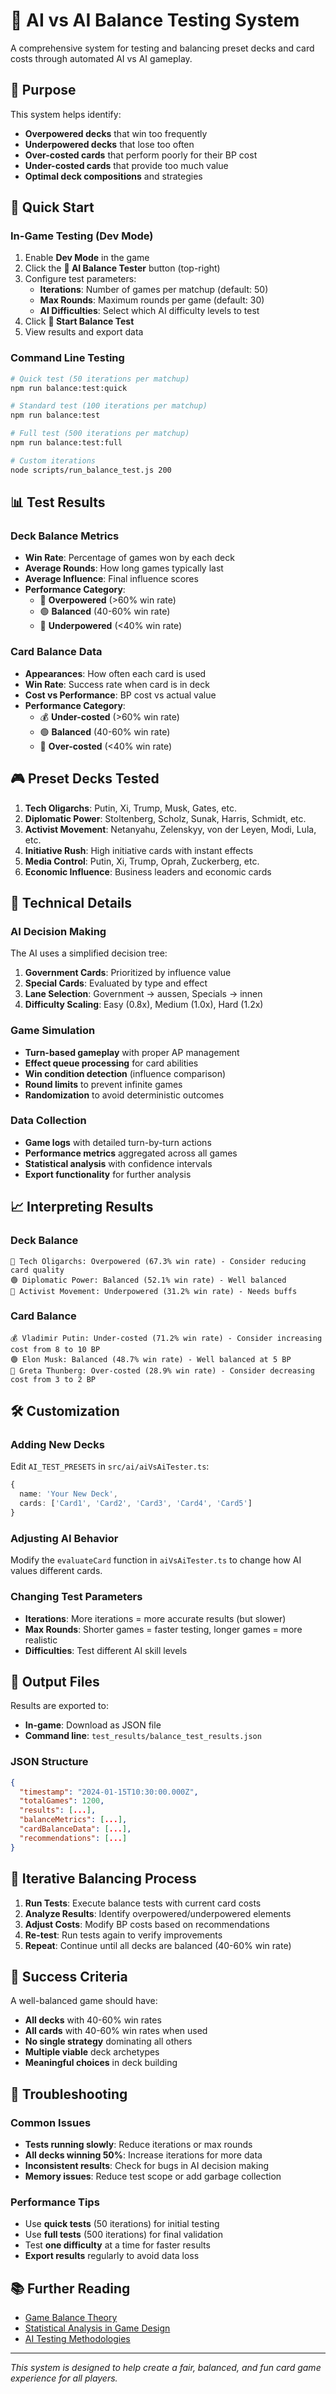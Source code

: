# 🤖 AI vs AI Balance Testing System

A comprehensive system for testing and balancing preset decks and card costs through automated AI vs AI gameplay.

## 🎯 Purpose

This system helps identify:
- **Overpowered decks** that win too frequently
- **Underpowered decks** that lose too often
- **Over-costed cards** that perform poorly for their BP cost
- **Under-costed cards** that provide too much value
- **Optimal deck compositions** and strategies

## 🚀 Quick Start

### In-Game Testing (Dev Mode)
1. Enable **Dev Mode** in the game
2. Click the **🤖 AI Balance Tester** button (top-right)
3. Configure test parameters:
   - **Iterations**: Number of games per matchup (default: 50)
   - **Max Rounds**: Maximum rounds per game (default: 30)
   - **AI Difficulties**: Select which AI difficulty levels to test
4. Click **🚀 Start Balance Test**
5. View results and export data

### Command Line Testing
```bash
# Quick test (50 iterations per matchup)
npm run balance:test:quick

# Standard test (100 iterations per matchup)
npm run balance:test

# Full test (500 iterations per matchup)
npm run balance:test:full

# Custom iterations
node scripts/run_balance_test.js 200
```

## 📊 Test Results

### Deck Balance Metrics
- **Win Rate**: Percentage of games won by each deck
- **Average Rounds**: How long games typically last
- **Average Influence**: Final influence scores
- **Performance Category**:
  - 🔴 **Overpowered** (>60% win rate)
  - 🟢 **Balanced** (40-60% win rate)
  - 🔵 **Underpowered** (<40% win rate)

### Card Balance Data
- **Appearances**: How often each card is used
- **Win Rate**: Success rate when card is in deck
- **Cost vs Performance**: BP cost vs actual value
- **Performance Category**:
  - 💰 **Under-costed** (>60% win rate)
  - 🟢 **Balanced** (40-60% win rate)
  - 💸 **Over-costed** (<40% win rate)

## 🎮 Preset Decks Tested

1. **Tech Oligarchs**: Putin, Xi, Trump, Musk, Gates, etc.
2. **Diplomatic Power**: Stoltenberg, Scholz, Sunak, Harris, Schmidt, etc.
3. **Activist Movement**: Netanyahu, Zelenskyy, von der Leyen, Modi, Lula, etc.
4. **Initiative Rush**: High initiative cards with instant effects
5. **Media Control**: Putin, Xi, Trump, Oprah, Zuckerberg, etc.
6. **Economic Influence**: Business leaders and economic cards

## 🔧 Technical Details

### AI Decision Making
The AI uses a simplified decision tree:
1. **Government Cards**: Prioritized by influence value
2. **Special Cards**: Evaluated by type and effect
3. **Lane Selection**: Government → aussen, Specials → innen
4. **Difficulty Scaling**: Easy (0.8x), Medium (1.0x), Hard (1.2x)

### Game Simulation
- **Turn-based gameplay** with proper AP management
- **Effect queue processing** for card abilities
- **Win condition detection** (influence comparison)
- **Round limits** to prevent infinite games
- **Randomization** to avoid deterministic outcomes

### Data Collection
- **Game logs** with detailed turn-by-turn actions
- **Performance metrics** aggregated across all games
- **Statistical analysis** with confidence intervals
- **Export functionality** for further analysis

## 📈 Interpreting Results

### Deck Balance
```
🔴 Tech Oligarchs: Overpowered (67.3% win rate) - Consider reducing card quality
🟢 Diplomatic Power: Balanced (52.1% win rate) - Well balanced
🔵 Activist Movement: Underpowered (31.2% win rate) - Needs buffs
```

### Card Balance
```
💰 Vladimir Putin: Under-costed (71.2% win rate) - Consider increasing cost from 8 to 10 BP
🟢 Elon Musk: Balanced (48.7% win rate) - Well balanced at 5 BP
💸 Greta Thunberg: Over-costed (28.9% win rate) - Consider decreasing cost from 3 to 2 BP
```

## 🛠️ Customization

### Adding New Decks
Edit `AI_TEST_PRESETS` in `src/ai/aiVsAiTester.ts`:
```typescript
{
  name: 'Your New Deck',
  cards: ['Card1', 'Card2', 'Card3', 'Card4', 'Card5']
}
```

### Adjusting AI Behavior
Modify the `evaluateCard` function in `aiVsAiTester.ts` to change how AI values different cards.

### Changing Test Parameters
- **Iterations**: More iterations = more accurate results (but slower)
- **Max Rounds**: Shorter games = faster testing, longer games = more realistic
- **Difficulties**: Test different AI skill levels

## 📁 Output Files

Results are exported to:
- **In-game**: Download as JSON file
- **Command line**: `test_results/balance_test_results.json`

### JSON Structure
```json
{
  "timestamp": "2024-01-15T10:30:00.000Z",
  "totalGames": 1200,
  "results": [...],
  "balanceMetrics": [...],
  "cardBalanceData": [...],
  "recommendations": [...]
}
```

## 🔄 Iterative Balancing Process

1. **Run Tests**: Execute balance tests with current card costs
2. **Analyze Results**: Identify overpowered/underpowered elements
3. **Adjust Costs**: Modify BP costs based on recommendations
4. **Re-test**: Run tests again to verify improvements
5. **Repeat**: Continue until all decks are balanced (40-60% win rate)

## 🎯 Success Criteria

A well-balanced game should have:
- **All decks** with 40-60% win rates
- **All cards** with 40-60% win rates when used
- **No single strategy** dominating all others
- **Multiple viable** deck archetypes
- **Meaningful choices** in deck building

## 🚨 Troubleshooting

### Common Issues
- **Tests running slowly**: Reduce iterations or max rounds
- **All decks winning 50%**: Increase iterations for more data
- **Inconsistent results**: Check for bugs in AI decision making
- **Memory issues**: Reduce test scope or add garbage collection

### Performance Tips
- Use **quick tests** (50 iterations) for initial testing
- Use **full tests** (500 iterations) for final validation
- Test **one difficulty** at a time for faster results
- **Export results** regularly to avoid data loss

## 📚 Further Reading

- [Game Balance Theory](https://example.com/game-balance)
- [Statistical Analysis in Game Design](https://example.com/stats)
- [AI Testing Methodologies](https://example.com/ai-testing)

---

*This system is designed to help create a fair, balanced, and fun card game experience for all players.*
